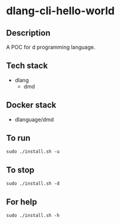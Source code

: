 # dlang-cli-hello-world

## Description
A POC for d programming language.

## Tech stack
- dlang
  - dmd

## Docker stack
- dlanguage/dmd

## To run
`sudo ./install.sh -u`

## To stop
`sudo ./install.sh -d`

## For help
`sudo ./install.sh -h`
